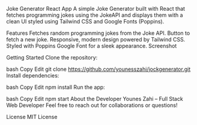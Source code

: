 Joke Generator React App
A simple Joke Generator built with React that fetches programming jokes using the JokeAPI and displays them with a clean UI styled using Tailwind CSS and Google Fonts (Poppins).

Features
Fetches random programming jokes from the Joke API.
Button to fetch a new joke.
Responsive, modern design powered by Tailwind CSS.
Styled with Poppins Google Font for a sleek appearance.
Screenshot

Getting Started
Clone the repository:

bash
Copy
Edit
git clone https://github.com/younesszahi/jockgenerator.git
Install dependencies:

bash
Copy
Edit
npm install
Run the app:

bash
Copy
Edit
npm start
About the Developer
Younes Zahi – Full Stack Web Developer
Feel free to reach out for collaborations or questions!

License
MIT License
